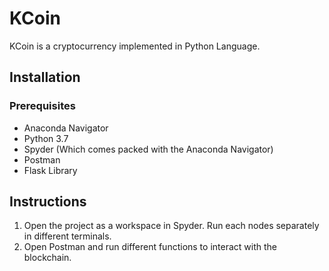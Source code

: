# KCoin
KCoin is a cryptocurrency implemented in Python Language.

## Installation

### Prerequisites

* Anaconda Navigator
* Python 3.7
* Spyder (Which comes packed with the Anaconda Navigator)
* Postman
* Flask Library

## Instructions

1. Open the project as a workspace in Spyder. Run each nodes separately in different terminals.
2. Open Postman and run different functions to interact with the blockchain.


